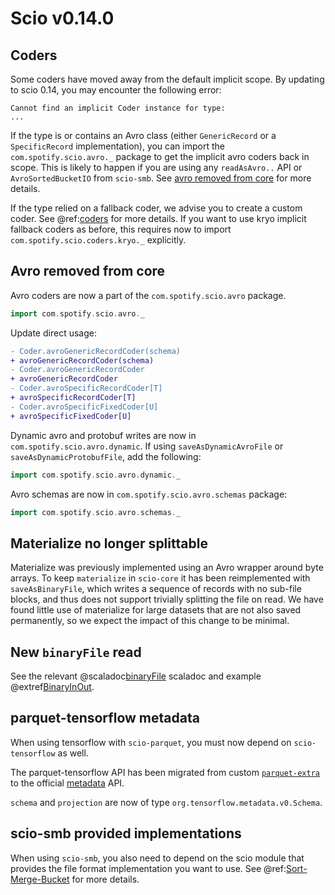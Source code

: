 # Scio v0.14.0

## Coders

Some coders have moved away from the default implicit scope. By updating to scio 0.14, you may encounter the following
error:

```
Cannot find an implicit Coder instance for type:
...
```

If the type is or contains an Avro class (either `GenericRecord` or a `SpecificRecord` implementation), 
you can import the `com.spotify.scio.avro._` package to get the implicit avro coders back in scope. This is likely to happen
if you are using any `readAsAvro..` API or `AvroSortedBucketIO` from `scio-smb`. See [avro removed from core](#avro-removed-from-core) for more details.

If the type relied on a fallback coder, we advise you to create a custom coder. See @ref:[coders](../../internals/Coders.md#how-to-build-a-custom-coder) for more details.
If you want to use kryo implicit fallback coders as before, this requires now to import `com.spotify.scio.coders.kryo._` explicitly.

## Avro removed from core

Avro coders are now a part of the `com.spotify.scio.avro` package.
```scala
import com.spotify.scio.avro._
```

Update direct usage:
```diff
- Coder.avroGenericRecordCoder(schema)
+ avroGenericRecordCoder(schema)
- Coder.avroGenericRecordCoder
+ avroGenericRecordCoder
- Coder.avroSpecificRecordCoder[T]
+ avroSpecificRecordCoder[T]
- Coder.avroSpecificFixedCoder[U]
+ avroSpecificFixedCoder[U]
```

Dynamic avro and protobuf writes are now in `com.spotify.scio.avro.dynamic`.
If using `saveAsDynamicAvroFile` or `saveAsDynamicProtobufFile`, add the following:
```scala
import com.spotify.scio.avro.dynamic._
```

Avro schemas are now in `com.spotify.scio.avro.schemas` package:
```scala
import com.spotify.scio.avro.schemas._
```

## Materialize no longer splittable

Materialize was previously implemented using an Avro wrapper around byte arrays.
To keep `materialize` in `scio-core` it has been reimplemented with `saveAsBinaryFile`, which writes a sequence of records with no sub-file blocks, and thus does not support trivially splitting the file on read.
We have found little use of materialize for large datasets that are not also saved permanently, so we expect the impact of this change to be minimal.

## New `binaryFile` read

See the relevant @scaladoc[binaryFile](com.spotify.scio.ScioContext#binaryFile(path:String,reader:com.spotify.scio.io.BinaryIO.BinaryFileReader,compression:org.apache.beam.sdk.io.Compression,emptyMatchTreatment:org.apache.beam.sdk.io.fs.EmptyMatchTreatment,suffix:String):com.spotify.scio.values.SCollection[Array[Byte]]) scaladoc and example @extref[BinaryInOut](example:BinaryInOut).

## parquet-tensorflow metadata

When using tensorflow with `scio-parquet`, you must now depend on `scio-tensorflow` as well.

The parquet-tensorflow API has been migrated from custom [`parquet-extra`](https://github.com/nevillelyh/parquet-extra)
to the official [metadata](https://github.com/tensorflow/metadata) API.

`schema` and `projection` are now of type `org.tensorflow.metadata.v0.Schema`.

## scio-smb provided implementations

When using `scio-smb`, you also need to depend on the scio module that provides the file format implementation you want to use.
See @ref:[Sort-Merge-Bucket](../../extras/Sort-Merge-Bucket.md#what-kind-of-data-can-i-write-using-smb-) for more details.